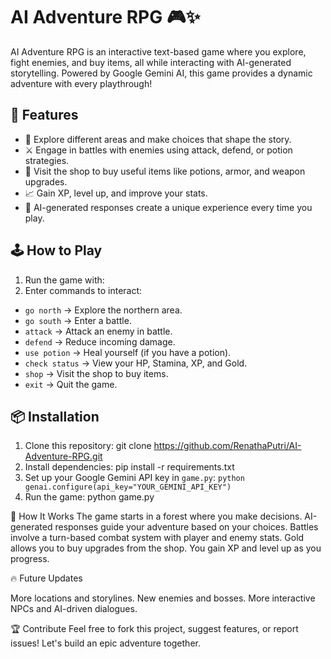 # AI Adventure RPG 🎮✨

AI Adventure RPG is an interactive text-based game where you explore, fight enemies, and buy items, all while interacting with AI-generated storytelling. Powered by Google Gemini AI, this game provides a dynamic adventure with every playthrough!

## 🚀 Features
- 🌲 Explore different areas and make choices that shape the story.
- ⚔️ Engage in battles with enemies using attack, defend, or potion strategies.
- 🛒 Visit the shop to buy useful items like potions, armor, and weapon upgrades.
- 📈 Gain XP, level up, and improve your stats.
- 🔮 AI-generated responses create a unique experience every time you play.

## 🕹️ How to Play
1. Run the game with:
2. Enter commands to interact:
- `go north` → Explore the northern area.
- `go south` → Enter a battle.
- `attack` → Attack an enemy in battle.
- `defend` → Reduce incoming damage.
- `use potion` → Heal yourself (if you have a potion).
- `check status` → View your HP, Stamina, XP, and Gold.
- `shop` → Visit the shop to buy items.
- `exit` → Quit the game.

## 📦 Installation
1. Clone this repository: git clone https://github.com/RenathaPutri/AI-Adventure-RPG.git
2. Install dependencies: pip install -r requirements.txt
3. Set up your Google Gemini API key in `game.py`:
`python
genai.configure(api_key="YOUR_GEMINI_API_KEY")`
4. Run the game: python game.py

🤖 How It Works
The game starts in a forest where you make decisions.
AI-generated responses guide your adventure based on your choices.
Battles involve a turn-based combat system with player and enemy stats.
Gold allows you to buy upgrades from the shop.
You gain XP and level up as you progress.

🔥 Future Updates

More locations and storylines.
New enemies and bosses.
More interactive NPCs and AI-driven dialogues.

🏆 Contribute
Feel free to fork this project, suggest features, or report issues! Let's build an epic adventure together.


